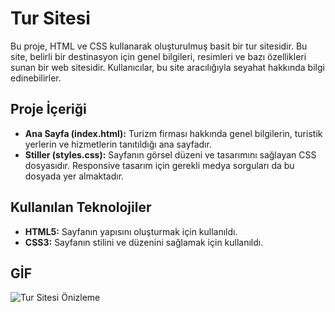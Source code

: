 # Tur Sitesi

Bu proje, HTML ve CSS kullanarak oluşturulmuş basit bir tur sitesidir. Bu site, belirli bir destinasyon için genel bilgileri, resimleri ve bazı özellikleri sunan bir web sitesidir. Kullanıcılar, bu site aracılığıyla seyahat hakkında bilgi edinebilirler.

## Proje İçeriği

- **Ana Sayfa (index.html):** Turizm firması hakkında genel bilgilerin, turistik yerlerin ve hizmetlerin tanıtıldığı ana sayfadır.
- **Stiller (styles.css):** Sayfanın görsel düzeni ve tasarımını sağlayan CSS dosyasıdır. Responsive tasarım için gerekli medya sorguları da bu dosyada yer almaktadır.

## Kullanılan Teknolojiler

- **HTML5:** Sayfanın yapısını oluşturmak için kullanıldı.
- **CSS3:** Sayfanın stilini ve düzenini sağlamak için kullanıldı.

## GİF

![Tur Sitesi Önizleme](assets/Ekran-Kaydı-2024-09-16-124010.gif)